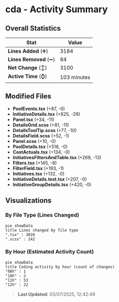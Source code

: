 # cda - Activity Summary 

## Overall Statistics

| Stat                   | Value                                                             |
| ---------------------- | ----------------------------------------------------------------- |
| **Lines Added** (➕)   | 3184                                          |
| **Lines Removed** (➖) | 84                                        |
| **Net Change** (↕)    | 3100                |
| **Active Time** (⌚)   | 103 minutes |


## Modified Files
- **PoolEvents.tsx** (+87, -0)
- **InitiativeDetails.tsx** (+825, -29)
- **Panel.tsx** (+34, -11)
- **DetailsGrid.scss** (+81, -11)
- **DetailsToolTip.scss** (+77, -10)
- **DetailsField.scss** (+52, -1)
- **Panel.scss** (+10, -0)
- **PoolDetails.tsx** (+518, -0)
- **CostActuals.tsx** (+134, -0)
- **InitiativesFiltersAndTable.tsx** (+269, -13)
- **Filters.tsx** (+145, -8)
- **FilterField.tsx** (+193, -1)
- **Initiatives.tsx** (+132, -0)
- **InitiativeDetails.test.tsx** (+207, -0)
- **InitiativeGroupDetails.tsx** (+420, -0)

## Visualizations

### By File Type (Lines Changed)

```mermaid
pie showData
title Lines changed by file type
".tsx" : 3026
".scss" : 242
```

### By Hour (Estimated Activity Count)

```mermaid
pie showData
title Coding activity by hour (count of changes)
"08h" : 1
"10h" : 2
"11h" : 53
"12h" : 22
```


> **Last Updated:** 03/07/2025, 12:42:49
